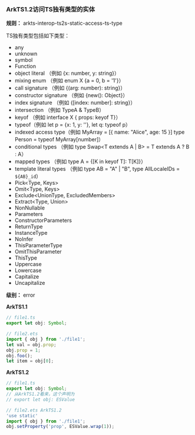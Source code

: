 ### ArkTS1.2访问TS独有类型的实体

**规则：** arkts-interop-ts2s-static-access-ts-type

TS独有类型包括如下类型：
- any
- unknown
- symbol
- Function
- object literal （例如 {x: number, y: string}）
- mixing enum （例如 enum X {a = 0, b = '1'}）
- call signature （例如 {(arg: number): string}）
- constructor signature （例如 {new(): Object}）
- index signature （例如 {[index: number]: string}）
- intersection （例如 TypeA & TypeB）
- keyof （例如 interface X<T> { props: keyof T}）
- typeof（例如 let p = {x: 1, y: ''}, let q: typeof p）
- indexed access type（例如 MyArray = [{ name: "Alice", age: 15 }] type Person = typeof MyArray[number]）
- conditional types （例如 type Swap<T extends A | B> = T extends A ? B : A）
- mapped types （例如 type A<T> = {[K in keyof T]: T[K]}）
- template literal types （例如 type AB = "A" | "B", type AllLocaleIDs = `${AB}_id`）
- Pick<Type, Keys>
- Omit<Type, Keys>
- Exclude<UnionType, ExcludedMembers>
- Extract<Type, Union>
- NonNullable<Type>
- Parameters<Type>
- ConstructorParameters<Type>
- ReturnType<Type>
- InstanceType<Type>
- NoInfer<Type>
- ThisParameterType<Type>
- OmitThisParameter<Type>
- ThisType<Type>
- Uppercase<StringType>
- Lowercase<StringType>
- Capitalize<StringType>
- Uncapitalize<StringType>

**级别：** error

**ArkTS1.1**
```typescript
// file1.ts
export let obj: Symbol;

// file2.ets
import { obj } from './file1';
let val = obj.prop;
obj.prop = 1;
obj.foo();
let item = obj[0];
```

**ArkTS1.2**
```typescript
// file1.ts
export let obj: Symbol;
// 从ArkTS1.2看来，这个声明为
// export let obj: ESValue

// file2.ets ArkTS1.2
'use static'
import { obj } from './file1';
obj.setProperty('prop', ESValue.wrap(1));
```
